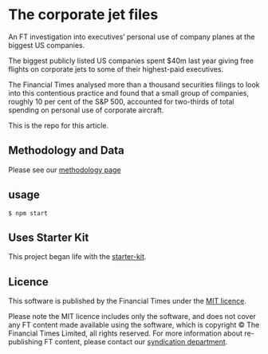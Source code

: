 # The corporate jet files

An FT investigation into executives’ personal use of company planes at the biggest US companies.

The biggest publicly listed US companies spent $40m last year giving free flights on corporate jets to some of their highest-paid executives.

The Financial Times analysed more than a thousand securities filings to look into this contentious practice and found that a small group of companies, roughly 10 per cent of the S&P 500, accounted for two-thirds of total spending on personal use of corporate aircraft.

This is the repo for this article.

## Methodology and Data

Please see our [methodology page](http://ig.ft.com/sites/business-jets)

## usage

```
$ npm start
```

## Uses Starter Kit

This project began life with the [starter-kit](https://github.com/ft-interactive/starter-kit).

## Licence
This software is published by the Financial Times under the [MIT licence](http://opensource.org/licenses/MIT). 

Please note the MIT licence includes only the software, and does not cover any FT content made available using the software, which is copyright &copy; The Financial Times Limited, all rights reserved. For more information about re-publishing FT content, please contact our [syndication department](http://syndication.ft.com/).
